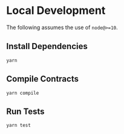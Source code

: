 # Local Development

The following assumes the use of `node@>=10`.

## Install Dependencies

`yarn`

## Compile Contracts

`yarn compile`

## Run Tests

`yarn test`